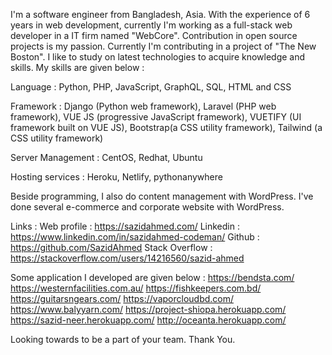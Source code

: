 I'm a software engineer from Bangladesh, Asia. With the experience of 6 years in web development, currently I'm working as a full-stack web developer in a IT firm named "WebCore". Contribution in open source projects is my passion. Currently I'm contributing in a project of "The New Boston". I like to study on latest technologies to acquire knowledge and skills.  My skills are given below :

Language : Python, PHP, JavaScript, GraphQL, SQL, HTML and CSS

Framework : 
Django (Python web framework), 
Laravel (PHP web framework),
VUE JS (progressive JavaScript framework),
VUETIFY (UI framework built on VUE JS),
Bootstrap(a CSS utility framework), 
Tailwind (a CSS utility framework)

Server Management : CentOS, Redhat, Ubuntu

Hosting services : Heroku, Netlify, pythonanywhere

Beside programming, I also do content management with WordPress. I've done several e-commerce and corporate website with WordPress.

Links : 
Web profile : https://sazidahmed.com/
Linkedin : https://www.linkedin.com/in/sazidahmed-codeman/
Github :  https://github.com/SazidAhmed
Stack Overflow : https://stackoverflow.com/users/14216560/sazid-ahmed

Some application I developed are given below :
https://bendsta.com/
https://westernfacilities.com.au/
https://fishkeepers.com.bd/
https://guitarsngears.com/
https://vaporcloudbd.com/
https://www.balyyarn.com/
https://project-shiopa.herokuapp.com/
https://sazid-neer.herokuapp.com/
http://oceanta.herokuapp.com/

 Looking towards to be a part of your team.
Thank You.
